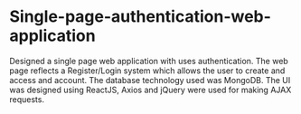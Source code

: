 # Single-page-authentication-web-application
Designed a single page web application with uses authentication. The web page reflects a Register/Login system which allows the user to create and access and account. The database technology used was MongoDB. The UI was designed using ReactJS, Axios and jQuery were used for making AJAX requests.
